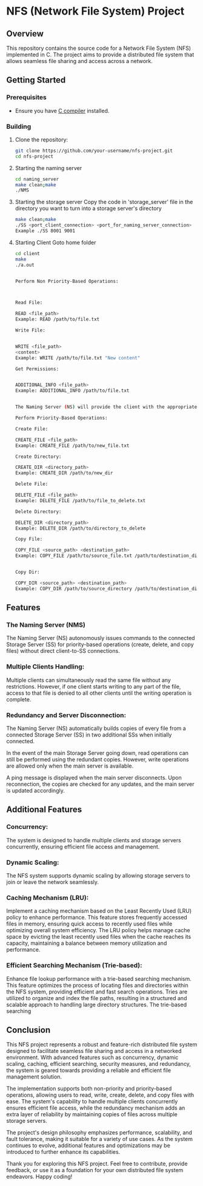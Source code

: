 # NFS (Network File System) Project

## Overview

This repository contains the source code for a Network File System (NFS) implemented in C. The project aims to provide a distributed file system that allows seamless file sharing and access across a network.


## Getting Started

### Prerequisites

- Ensure you have [C compiler](https://gcc.gnu.org/install/index.html) installed.

### Building

1. Clone the repository:

   ```bash
   git clone https://github.com/your-username/nfs-project.git
   cd nfs-project

2. Starting the naming server 
    ```bash 
    cd naming_server
    make clean;make
    ./NMS
3. Starting the storage server 
    Copy the code in 'storage_server' file in the directory you want to turn into a storage server's directory
    ```bash
    make clean;make
    ./SS <port_client_connection> <port_for_naming_server_connection>
    Example ./SS 8001 9001
4. Starting Client
    Goto home folder 
    ```bash
    cd client
    make
    ./a.out


    Perform Non Priority-Based Operations:



    Read File:
    
    READ <file_path>
    Example: READ /path/to/file.txt

    Write File:


    WRITE <file_path> 
    <content>
    Example: WRITE /path/to/file.txt "New content"

    Get Permissions:

    
    ADDITIONAL_INFO <file_path>
    Example: ADDITIONAL_INFO /path/to/file.txt


    The Naming Server (NS) will provide the client with the appropriate port of the connected Storage Server (SS) for the requested file operation. The Storage Server, once connected, is capable of handling multiple clients concurrently using a concurrency mechanism.

    Perform Priority-Based Operations:

    Create File:

    CREATE_FILE <file_path> 
    Example: CREATE_FILE /path/to/new_file.txt 

    Create Directory:

    CREATE_DIR <directory_path> 
    Example: CREATE_DIR /path/to/new_dir

    Delete File:

    DELETE_FILE <file_path>
    Example: DELETE_FILE /path/to/file_to_delete.txt

    Delete Directory:

    DELETE_DIR <directory_path>
    Example: DELETE_DIR /path/to/directory_to_delete

    Copy File:

    COPY_FILE <source_path> <destination_path>
    Example: COPY_FILE /path/to/source_file.txt /path/to/destination_directory


    Copy Dir:

    COPY_DIR <source_path> <destination_path>
    Example: COPY_DIR /path/to/source_directory /path/to/destination_directory


## Features

### The Naming Server (NMS)
The Naming Server (NS) autonomously issues commands to the connected Storage Server (SS) for priority-based operations (create, delete, and copy files) without direct client-to-SS connections.

### Multiple Clients Handling:

Multiple clients can simultaneously read the same file without any restrictions.
However, if one client starts writing to any part of the file, access to that file is denied to all other clients until the writing operation is complete.



### Redundancy and Server Disconnection:

The Naming Server (NS) automatically builds copies of every file from a connected Storage Server (SS) in two additional SSs when initially connected.

In the event of the main Storage Server going down, read operations can still be performed using the redundant copies. However, write operations are allowed only when the main server is available.

A ping message is displayed when the main server disconnects. Upon reconnection, the copies are checked for any updates, and the main server is updated accordingly.


## Additional Features
### Concurrency:

The system is designed to handle multiple clients and storage servers concurrently, ensuring efficient file access and management.

### Dynamic Scaling:

The NFS system supports dynamic scaling by allowing storage servers to join or leave the network seamlessly.

### Caching Mechanism (LRU):

Implement a caching mechanism based on the Least Recently Used (LRU) policy to enhance performance. This feature stores frequently accessed files in memory, ensuring quick access to recently used files while optimizing overall system efficiency. The LRU policy helps manage cache space by evicting the least recently used files when the cache reaches its capacity, maintaining a balance between memory utilization and performance.

### Efficient Searching Mechanism (Trie-based):

Enhance file lookup performance with a trie-based searching mechanism. This feature optimizes the process of locating files and directories within the NFS system, providing efficient and fast search operations. Tries are utilized to organize and index the file paths, resulting in a structured and scalable approach to handling large directory structures. The trie-based searching


## Conclusion

This NFS project represents a robust and feature-rich distributed file system designed to facilitate seamless file sharing and access in a networked environment. With advanced features such as concurrency, dynamic scaling, caching, efficient searching, security measures, and redundancy, the system is geared towards providing a reliable and efficient file management solution.

The implementation supports both non-priority and priority-based operations, allowing users to read, write, create, delete, and copy files with ease. The system's capability to handle multiple clients concurrently ensures efficient file access, while the redundancy mechanism adds an extra layer of reliability by maintaining copies of files across multiple storage servers.

The project's design philosophy emphasizes performance, scalability, and fault tolerance, making it suitable for a variety of use cases. As the system continues to evolve, additional features and optimizations may be introduced to further enhance its capabilities.

Thank you for exploring this NFS project. Feel free to contribute, provide feedback, or use it as a foundation for your own distributed file system endeavors. Happy coding!






